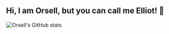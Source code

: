 ## Hi, I am Orsell, but you can call me Elliot! 👋

![Orsell's GitHub stats](https://github-readme-stats.vercel.app/api?username=orsellgaming&theme=github_dark_dimmed&show_icons=true)
